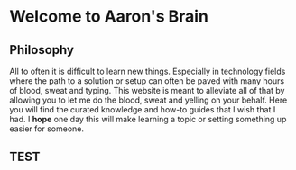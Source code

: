 # Welcome to Aaron's Brain

## Philosophy 

All to often it is difficult to learn new things. Especially in technology fields where the path to a solution or setup can often be paved with many hours of blood, sweat and typing. This website is meant to alleviate all of that by allowing you to let me do the blood, sweat and yelling on your behalf. Here you will find the curated knowledge and how-to guides that I wish that I had. I **hope** one day this will make learning a topic or setting something up easier for someone. 

## TEST